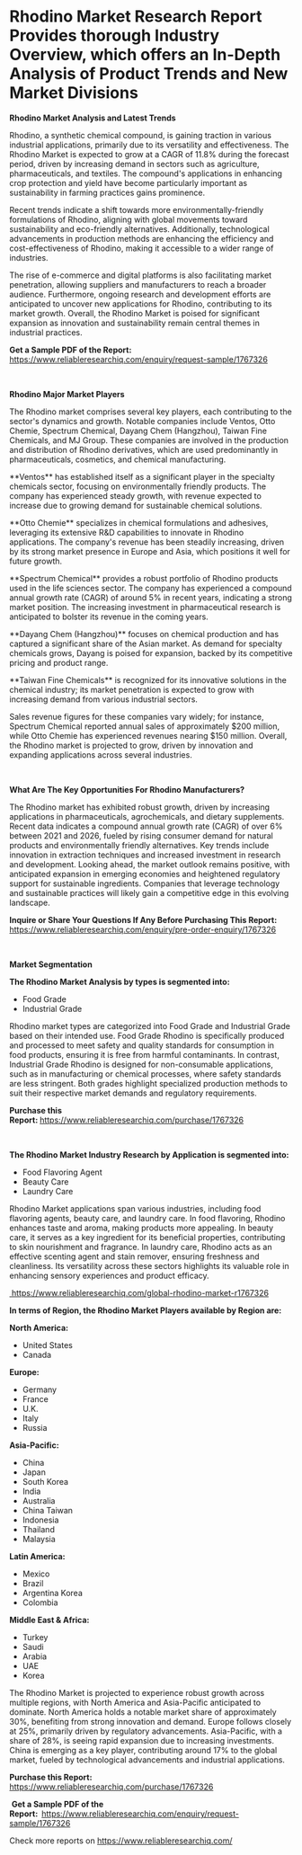 <p><h1>Rhodino Market Research Report Provides thorough Industry Overview, which offers an In-Depth Analysis of Product Trends and New Market Divisions</h1></p><p><strong>Rhodino Market Analysis and Latest Trends</strong></p>
<p><p>Rhodino, a synthetic chemical compound, is gaining traction in various industrial applications, primarily due to its versatility and effectiveness. The Rhodino Market is expected to grow at a CAGR of 11.8% during the forecast period, driven by increasing demand in sectors such as agriculture, pharmaceuticals, and textiles. The compound's applications in enhancing crop protection and yield have become particularly important as sustainability in farming practices gains prominence.</p><p>Recent trends indicate a shift towards more environmentally-friendly formulations of Rhodino, aligning with global movements toward sustainability and eco-friendly alternatives. Additionally, technological advancements in production methods are enhancing the efficiency and cost-effectiveness of Rhodino, making it accessible to a wider range of industries. </p><p>The rise of e-commerce and digital platforms is also facilitating market penetration, allowing suppliers and manufacturers to reach a broader audience. Furthermore, ongoing research and development efforts are anticipated to uncover new applications for Rhodino, contributing to its market growth. Overall, the Rhodino Market is poised for significant expansion as innovation and sustainability remain central themes in industrial practices.</p></p>
<p><strong>Get a Sample PDF of the Report:&nbsp;</strong> <a href="https://www.reliableresearchiq.com/enquiry/request-sample/1767326?utm_campaign=2201&utm_medium=2&utm_source=Github&utm_content=ia&utm_term=02022025&utm_id=rhodino">https://www.reliableresearchiq.com/enquiry/request-sample/1767326</a></p>
<p>&nbsp;</p>
<p><strong>Rhodino Major Market Players</strong></p>
<p><p>The Rhodino market comprises several key players, each contributing to the sector's dynamics and growth. Notable companies include Ventos, Otto Chemie, Spectrum Chemical, Dayang Chem (Hangzhou), Taiwan Fine Chemicals, and MJ Group. These companies are involved in the production and distribution of Rhodino derivatives, which are used predominantly in pharmaceuticals, cosmetics, and chemical manufacturing.</p><p>**Ventos** has established itself as a significant player in the specialty chemicals sector, focusing on environmentally friendly products. The company has experienced steady growth, with revenue expected to increase due to growing demand for sustainable chemical solutions.</p><p>**Otto Chemie** specializes in chemical formulations and adhesives, leveraging its extensive R&D capabilities to innovate in Rhodino applications. The company's revenue has been steadily increasing, driven by its strong market presence in Europe and Asia, which positions it well for future growth.</p><p>**Spectrum Chemical** provides a robust portfolio of Rhodino products used in the life sciences sector. The company has experienced a compound annual growth rate (CAGR) of around 5% in recent years, indicating a strong market position. The increasing investment in pharmaceutical research is anticipated to bolster its revenue in the coming years.</p><p>**Dayang Chem (Hangzhou)** focuses on chemical production and has captured a significant share of the Asian market. As demand for specialty chemicals grows, Dayang is poised for expansion, backed by its competitive pricing and product range.</p><p>**Taiwan Fine Chemicals** is recognized for its innovative solutions in the chemical industry; its market penetration is expected to grow with increasing demand from various industrial sectors.</p><p>Sales revenue figures for these companies vary widely; for instance, Spectrum Chemical reported annual sales of approximately $200 million, while Otto Chemie has experienced revenues nearing $150 million. Overall, the Rhodino market is projected to grow, driven by innovation and expanding applications across several industries.</p></p>
<p>&nbsp;</p>
<p><strong>What Are The Key Opportunities For Rhodino Manufacturers?</strong></p>
<p><p>The Rhodino market has exhibited robust growth, driven by increasing applications in pharmaceuticals, agrochemicals, and dietary supplements. Recent data indicates a compound annual growth rate (CAGR) of over 6% between 2021 and 2026, fueled by rising consumer demand for natural products and environmentally friendly alternatives. Key trends include innovation in extraction techniques and increased investment in research and development. Looking ahead, the market outlook remains positive, with anticipated expansion in emerging economies and heightened regulatory support for sustainable ingredients. Companies that leverage technology and sustainable practices will likely gain a competitive edge in this evolving landscape.</p></p>
<p><strong>Inquire or Share Your Questions If Any Before Purchasing This Report:</strong> <a href="https://www.reliableresearchiq.com/enquiry/pre-order-enquiry/1767326?utm_campaign=2201&utm_medium=2&utm_source=Github&utm_content=ia&utm_term=02022025&utm_id=rhodino">https://www.reliableresearchiq.com/enquiry/pre-order-enquiry/1767326</a></p>
<p>&nbsp;</p>
<p><strong>Market Segmentation</strong></p>
<p><strong>The Rhodino Market Analysis by types is segmented into:</strong></p>
<p><ul><li>Food Grade</li><li>Industrial Grade</li></ul></p>
<p><p>Rhodino market types are categorized into Food Grade and Industrial Grade based on their intended use. Food Grade Rhodino is specifically produced and processed to meet safety and quality standards for consumption in food products, ensuring it is free from harmful contaminants. In contrast, Industrial Grade Rhodino is designed for non-consumable applications, such as in manufacturing or chemical processes, where safety standards are less stringent. Both grades highlight specialized production methods to suit their respective market demands and regulatory requirements.</p></p>
<p><strong>Purchase this Report:&nbsp;</strong><a href="https://www.reliableresearchiq.com/purchase/1767326?utm_campaign=2201&utm_medium=2&utm_source=Github&utm_content=ia&utm_term=02022025&utm_id=rhodino">https://www.reliableresearchiq.com/purchase/1767326</a></p>
<p>&nbsp;</p>
<p><strong>The Rhodino Market Industry Research by Application is segmented into:</strong></p>
<p><ul><li>Food Flavoring Agent</li><li>Beauty Care</li><li>Laundry Care</li></ul></p>
<p><p>Rhodino Market applications span various industries, including food flavoring agents, beauty care, and laundry care. In food flavoring, Rhodino enhances taste and aroma, making products more appealing. In beauty care, it serves as a key ingredient for its beneficial properties, contributing to skin nourishment and fragrance. In laundry care, Rhodino acts as an effective scenting agent and stain remover, ensuring freshness and cleanliness. Its versatility across these sectors highlights its valuable role in enhancing sensory experiences and product efficacy.</p></p>
<p><a href="https://www.reliableresearchiq.com/global-rhodino-market-r1767326?utm_campaign=2201&utm_medium=2&utm_source=Github&utm_content=ia&utm_term=02022025&utm_id=rhodino">&nbsp;https://www.reliableresearchiq.com/global-rhodino-market-r1767326</a></p>
<p><strong>In terms of Region, the Rhodino Market Players available by Region are:</strong></p>
<p>
    <p> <strong> North America: </strong>
        <ul>
            <li>United States</li>
            <li>Canada</li>
        </ul>
        </p> 
    <p> <strong> Europe: </strong>
        <ul>
            <li>Germany</li>
            <li>France</li>
            <li>U.K.</li>
            <li>Italy</li>
            <li>Russia</li>
        </ul>
        </p> 
    <p> <strong> Asia-Pacific: </strong>
        <ul>
            <li>China</li>
            <li>Japan</li>
            <li>South Korea</li>
            <li>India</li>
            <li>Australia</li>
            <li>China Taiwan</li>
            <li>Indonesia</li>
            <li>Thailand</li>
            <li>Malaysia</li>
        </ul>
        </p> 
    <p> <strong> Latin America: </strong>
        <ul>
            <li>Mexico</li>
            <li>Brazil</li>
            <li>Argentina Korea</li>
            <li>Colombia</li>
        </ul>
        </p> 
    <p> <strong> Middle East & Africa: </strong>
        <ul>
            <li>Turkey</li>
            <li>Saudi</li>
            <li>Arabia</li>
            <li>UAE</li>
            <li>Korea</li>
        </ul>
    </p>
    </p>
<p><p>The Rhodino Market is projected to experience robust growth across multiple regions, with North America and Asia-Pacific anticipated to dominate. North America holds a notable market share of approximately 30%, benefiting from strong innovation and demand. Europe follows closely at 25%, primarily driven by regulatory advancements. Asia-Pacific, with a share of 28%, is seeing rapid expansion due to increasing investments. China is emerging as a key player, contributing around 17% to the global market, fueled by technological advancements and industrial applications.</p></p>
<p><strong>Purchase this Report: </strong><a href="https://www.reliableresearchiq.com/purchase/1767326?utm_campaign=2201&utm_medium=2&utm_source=Github&utm_content=ia&utm_term=02022025&utm_id=rhodino">https://www.reliableresearchiq.com/purchase/1767326</a></p>
<p>&nbsp;<strong>Get a Sample PDF of the Report:&nbsp;&nbsp;</strong><a href="https://www.reliableresearchiq.com/enquiry/request-sample/1767326?utm_campaign=2201&utm_medium=2&utm_source=Github&utm_content=ia&utm_term=02022025&utm_id=rhodino">https://www.reliableresearchiq.com/enquiry/request-sample/1767326</a></p>
<p><strong></strong></p>
<p>Check more reports on <a href="https://www.reliableresearchiq.com/?utm_campaign=2201&utm_medium=2&utm_source=Github&utm_content=ia&utm_term=02022025&utm_id=rhodino">https://www.reliableresearchiq.com/</a></p>